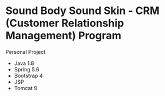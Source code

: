 # Sound Body Sound Skin - CRM (Customer Relationship Management) Program

Personal Project
- Java 1.8
- Spring 5.6
- Bootstrap 4
- JSP
- Tomcat 9


